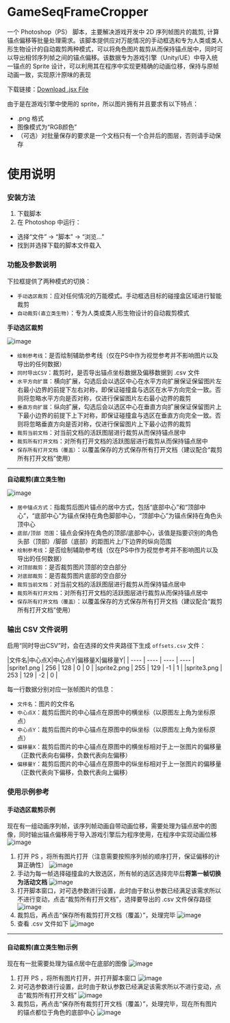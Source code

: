 # GameSeqFrameCropper

一个 Photoshop（PS） 脚本，主要解决游戏开发中 2D 序列帧图片的裁剪, 计算锚点偏移等批量处理需求。该脚本提供应对万能情况的手动框选和专为人类或类人形生物设计的自动裁剪两种模式，可以将角色图片裁剪从而保持锚点居中，同时可以导出相邻序列帧之间的锚点偏移。该数据专为游戏引擎（Unity/UE）中导入统一锚点的 Sprite 设计，可以利用其在程序中实现更精确的动画位移，保持与原帧动画一致，实现原汁原味的表现

下载链接：[Download .jsx File](https://github.com/CCCCCO2/PhotoShopCenterAvatarSpriteAnchorforGameEngine/releases/download/v2.0/CenterAvatarSpriteAnchorForGameEngine.jsx)


由于是在游戏引擎中使用的 sprite，所以图片拥有并且要求有以下特点：

- .png 格式
- 图像模式为“RGB颜色”
- （可选）对批量保存的要求是一个文档只有一个合并后的图层，否则请手动保存

# 使用说明
### 安装方法

1. 下载脚本
2. 在 Photoshop 中运行：
  - 选择“文件” -> “脚本” -> “浏览...”
  - 找到并选择下载的脚本文件载入

### 功能及参数说明

下拉框提供了两种模式的切换：

- `手动选区裁剪`：应对任何情况的万能模式。手动框选目标的碰撞盒区域进行智能裁剪
- `自动裁剪(直立类生物)`：专为人类或类人形生物设计的自动裁剪模式

**手动选区裁剪**

![image](image/ScriptUIDialogInPS_ManualCropGroup.png)

- `绘制参考线`：是否绘制辅助参考线（仅在PS中作为视觉参考并不影响图片以及导出的任何数据）
- `同时导出CSV`：裁剪时，是否导出锚点坐标数据及偏移数据到 .csv 文件
- `水平方向扩展`：横向扩展，勾选后会以选区中心在水平方向扩展保证保留图片左右最小边界的前提下左右对称，即保证碰撞盒与选区在水平方向完全一致。否则将忽略水平方向是否对称，仅进行保留图片左右最小边界的裁剪
- `垂直方向扩展`：纵向扩展，勾选后会以选区中心在垂直方向扩展保证保留图片上下最小边界的前提下上下对称，即保证碰撞盒与选区在垂直方向完全一致。否则将忽略垂直方向是否对称，仅进行保留图片上下最小边界的裁剪
- `裁剪当前文档`：对当前文档的活跃图层进行裁剪从而保持锚点居中
- `裁剪所有打开文档`：对所有打开文档的活跃图层进行裁剪从而保持锚点居中
- `保存所有打开文档（覆盖）`：以覆盖保存的方式保存所有打开文档（建议配合“裁剪所有打开文档”使用）

*****

**自动裁剪(直立类生物)**

![image](image/ScriptUIDialogInPS_BipedAutoCropGroup.png)

- `居中锚点方式`：指裁剪后图片锚点的居中方式，包括“底部中心”和“顶部中心”，“底部中心”为锚点保持在角色脚部中心，“顶部中心”为锚点保持在角色头顶中心
- `底部/顶部 范围`：锚点会保持在角色的顶部/底部中心，该值是指要识别的角色头部（顶部）/脚部（底部）的距图片上/下边界的纵向范围
- `绘制参考线`：是否绘制辅助参考线（仅在PS中作为视觉参考并不影响图片以及导出的任何数据）
- `对顶部裁剪`：是否裁剪图片顶部的空白部分
- `对底部裁剪`：是否裁剪图片底部的空白部分
- `裁剪当前文档`：对当前文档的活跃图层进行裁剪从而保持锚点居中
- `裁剪所有打开文档`：对所有打开文档的活跃图层进行裁剪从而保持锚点居中
- `保存所有打开文档（覆盖）`：以覆盖保存的方式保存所有打开文档（建议配合“裁剪所有打开文档”使用）

### 输出 CSV 文件说明

启用“同时导出CSV”时，会在选择的文件夹路径下生成 `offsets.csv` 文件：

|文件名|中心点X|中心点Y|偏移量X|偏移量Y|
|  ----  | ----  |  ----  | ----  |
|sprite1.png | 256 | 128 | 0 | 0 |
|sprite2.png | 255 | 129 | -1 | 1 |
|sprite3.png | 253 | 129 | -2 | 0 |

每一行数据分别对应一张帧图片的信息：

- `文件名`：图片的文件名
- `中心点X`：裁剪后图片的中心锚点在原图中的横坐标（以原图左上角为坐标原点）
- `中心点Y`：裁剪后图片的中心锚点在原图中的纵坐标（以原图左上角为坐标原点）
- `偏移量X`：裁剪后图片的中心锚点在原图中的横坐标相对于上一张图片的偏移量（正数代表向右偏移，负数代表向左偏移）
- `偏移量Y`：裁剪后图片的中心锚点在原图中的纵坐标相对于上一张图片的偏移量（正数代表向下偏移，负数代表向上偏移）

### 使用示例参考

#### 手动选区裁剪示例

现在有一组动画序列帧，该序列帧动画自带动画位移，需要处理为锚点居中的图像，同时输出锚点偏移用于导入游戏引擎后为程序使用，在程序中实现动画位移
![image](image/ManualCrop_SpritesTodoLists.png)
1. 打开 PS ，将所有图片打开（注意需要按照序列帧的顺序打开，保证偏移的计算正确性）
![image](image/ManualCrop_OpenFilesAndScripts.png)
2. 手动为每一帧选择碰撞盒的大致选区，所有帧的选区选择完毕后**将第一帧切换为活动文档**
![image](image/ManualCrop_Select.png)
3. 打开脚本窗口，对可选参数进行设置，此时由于默认参数已经满足该需求所以不进行变动，点击“裁剪所有打开文档”，选择要导出的 .csv 文件保存路径
![image](image/ManualCrop_CropAllOpenedDocument.png)
4. 裁剪后，再点击“保存所有裁剪打开文档（覆盖）”，处理完毕
![image](image/ManualCrop_SpritesAfterCrop.png)
5. 查看 .csv 文件如下
![image](image/ManualCrop_ExportedCSVFile.png)

*****

#### 自动裁剪(直立类生物)示例

现在有一批需要处理为锚点居中在底部的图像
![image](image/SpritesTodoLists.png)
1. 打开 PS ，将所有图片打开，并打开脚本窗口
![image](image/OpenFilesAndScripts.png)
2. 对可选参数进行设置，此时由于默认参数已经满足该需求所以不进行变动，点击“裁剪所有打开文档”
![image](image/CropAllOpenedDocument.png)
3. 裁剪后，再点击“保存所有裁剪打开文档（覆盖）”，处理完毕，现在所有图片的锚点都位于角色的底部中心
![image](image/SpritesAfterCenterLists.png)
